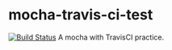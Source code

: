# mocha-travis-ci-test
[![Build Status](https://travis-ci.org/WeiChiaChang/mocha-travis-ci-test.svg?branch=master)](https://travis-ci.org/WeiChiaChang/mocha-travis-ci-test)
A mocha with TravisCI practice.
